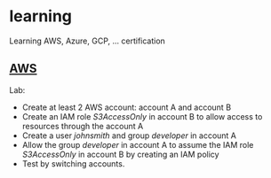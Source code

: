 # learning
Learning AWS, Azure, GCP, ... certification

## [AWS](./docs/aws.md)
Lab:
- Create at least 2 AWS account: account A and account B
- Create an IAM role *S3AccessOnly* in account B to allow access to resources through the account A
- Create a user *johnsmith* and group *developer* in account A
- Allow the group *developer* in account A to assume the IAM role *S3AccessOnly* in account B by creating an IAM policy
- Test by switching accounts.

